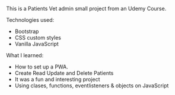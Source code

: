 This is a Patients Vet admin small project from an Udemy Course.

Technologies used:
  - Bootstrap
  - CSS custom styles
  - Vanilla JavaScript

What I learned:

 - How to set up a PWA.
 - Create Read Update and Delete Patients 
 - It was a fun and interesting project 
 - Using clases, functions, eventlisteners & objects on JavaScript

